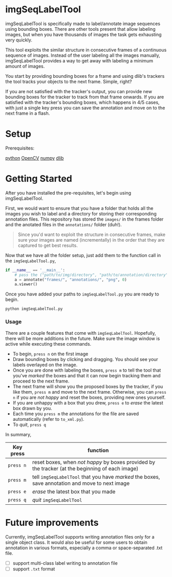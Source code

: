 # imgSeqLabelTool
imgSeqLabelTool is specifically made to label/annotate image sequences using bounding boxes. There are other tools present that allow labeling images, but when you have thousands of images the task gets exhausting very quickly.

This tool exploits the similar structure in consecutive frames of a continuous sequence of images. Instead of the user labeling all the images manually, imgSeqLabelTool provides a way to get away with labeling a minimum amount of images.

You start by providing bounding boxes for a frame and using dlib's trackers the tool tracks your objects to the next frame. Simple, right?

If you are not satisfied with the tracker's output, you can provide new bounding boxes for the tracker to track from that frame onwards. If you are satisfied with the tracker's bounding boxes, which happens in 4/5 cases, with just a single key press you can save the annotation and move on to the next frame in a flash.

# Setup
Prerequisites:

[python](https://www.python.org/)
[OpenCV](http://opencv.org/)
[numpy](http://www.numpy.org/)
[dlib](https://pypi.python.org/pypi/dlib)


# Getting Started
After you have installed the pre-requisites, let's begin using imgSeqLabelTool.

First, we would want to ensure that you have a folder that holds all the images you wish to label and a directory for storing their corresponding annotation files. This repository has stored the `images/` in the frames folder and the anotated files in the `annotations/` folder (duh!).

> Since you'd want to exploit the structure in consecutive frames, make sure
> your images are named (incrementally) in the order that they are captured to 
> get best results. 

Now that we have all the folder setup, just add them to the function call in the `imgSeqLabelTool.py`,
```python
if __name__ == '__main__':
    # pass the ("path/to/img/directory", "path/to/annotation/directory", "image_extension", "image_index_to_begin_from")
    a = annotate("frames/", "annotations/", "png", 0)
    a.viewer()
```

Once you have added your paths to `imgSeqLabelTool.py` you are ready to begin.
```shell
python imgSeqLabelTool.py
```

### Usage
There are a couple features that come with `imgSeqLabelTool`. Hopefully, there will be more additions in the future. Make sure the image window is active while executing these commands.

* To begin, `press n` on the first image
* Draw bounding boxes by clicking and dragging. You should see your labels overlayed on the image.
* Once you are done with labeling the boxes, `press m` to tell the tool that you've *marked* the boxes and that it can now begin tracking them and proceed to the next frame.
* The next frame will show you the proposed boxes by the tracker, if you like them, `press m` and move to the next frame. Otherwise, you can `press n` if you are *not happy* and reset the boxes, providing new ones yourself.
* If you are unhappy with a box that you drew, `press e` to *erase* the latest box drawn by you.
* Each time you `press m` the annotations for the file are saved automatically (refer to `to_xml.py`).
* To *quit*, `press q`

In summary,

Key press | function         
--------- | -------------------------------
`press n` | reset boxes, when *not happy* by boxes provided by the tracker (at the beginning of each image)
`press m` | tell `imgSeqLabelTool` that you have *marked* the boxes, save annotation and move to next image
`press e` | *erase* the latest box that you made
`press q` | *quit* `imgSeqLabelTool`

# Future improvements
Currently, imgSeqLabelTool supports writing annotation files only for a single object class. It would also be useful for some users to obtain annotation in various formats, especially a comma or space-separated .txt file.

- [ ] support multi-class label writing to annotation file
- [ ] support `.txt` format